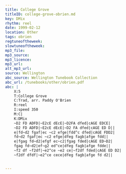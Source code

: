 ```yaml
---
title: College Grove
titleID: college-grove-obrien.md
key: DMix
rhythm: reel
date: 1999-02-12
location: Other
tags: obrien
regtuneoftheweek:
slowtuneoftheweek:
mp3_file:
mp3_source:
mp3_licence:
mp3_url:
alt_mp3_url:
source: Wellington
abc_source: Wellington Tunebook Collection
abc_url: /tunebooks/other/obrien.pdf
abc: |
    X:5
    T:College Grove
    C:Trad, arr. Paddy O'Brien
    R:reel
    I:speed 350
    M:C|
    K:DMix
    ~D2 FD ADFD|~E2cE dEcE|~D2FA dfed|cAGE EDCE|
    ~D2 FD ADFD|~E2cE dEcE|~D2 FA dfed|cAGE ED D||
    e|fd~d2 fgaf|ec ~c2 efge|fdd^c dfed|cAGE FDD2|
    fd~d2 fgaf|ec ~c2 efge|dfeg fagb|afge fdd||
    e|fgag fd~d2|efgf ec~c2|fgag fded|cAGE ED~D2|
    fgag fd~d2|ef~g2 ed^ce|dfeg fagb|afge fdde||
    ~f2 df ~f2df|~e2^ce ~e2 ce|~f2df fded|cAGE ED D2|
    ~f2df dfdf|~e2^ce cece|dfeg fagb|afge fd d2||
    

---
```

